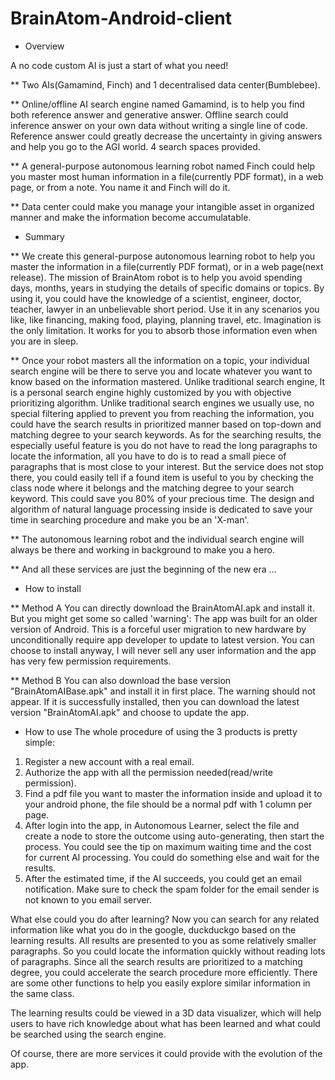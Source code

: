 # BrainAtom-Android-client
- Overview

A no code custom AI is just a start of what you need!

** Two AIs(Gamamind, Finch) and 1 decentralised data center(Bumblebee).

** Online/offline AI search engine named Gamamind, is to help you find both reference answer and generative answer. Offline search could inference answer on your own data without writing a single line of code. Reference answer could greatly decrease the uncertainty in giving answers and help you go to the AGI world. 4 search spaces provided.

** A general-purpose autonomous learning robot named Finch could help you master most human information in a file(currently PDF format), in a web page, or from a note. You name it and Finch will do it.

** Data center could make you manage your intangible asset in organized manner and make the information become accumulatable.



- Summary

** We create this general-purpose autonomous learning robot to help you master the information in a file(currently PDF format), or in a web page(next release). The mission of BrainAtom robot is to help you avoid spending days, months, years in studying the details of  specific domains or topics. By using it, you could have the knowledge of a scientist, engineer, doctor, teacher, lawyer in an unbelievable short period. Use it in any scenarios you like, like financing, making food, playing, planning travel, etc. Imagination is the only limitation. It works for you to absorb those information even when you are in sleep.

** Once your robot masters all the information on a topic, your individual search engine will be there to serve you and locate whatever you want to know based on the information mastered. Unlike traditional search engine, It is a personal search engine highly customized by you with objective prioritizing algorithm. Unlike traditional search engines we usually use, no special filtering applied to prevent you from reaching the information, you could have the search results in prioritized manner based on top-down and matching degree to your search keywords. As for the searching results, the especially useful feature is you do not have to read the long paragraphs to locate the information, all you have to do is to read a small piece of paragraphs that is most close to your interest. But the service does not stop there, you could easily tell if a found item is useful to you by checking the class node where it belongs and the matching degree to your search keyword. This could save you 80% of your precious time. The design and algorithm of natural language processing inside is dedicated to save your time in searching procedure and make you be an 'X-man'.

** The autonomous learning robot and the individual search engine will always be there and working in background to make you a hero.

** And all these services are just the beginning of the new era ...



- How to install

** Method A
You can directly download the BrainAtomAI.apk and install it. But you might get some so called 'warning': The app was built for an older version of Android. This is a forceful user migration to new hardware by unconditionally require app developer to update to latest version. You can choose to install anyway, I will never sell any user information and the app has very few permission requirements.


** Method B
You can also download the base version "BrainAtomAIBase.apk" and install it in first place. The warning should not appear. If it is successfully installed, then you can download the latest version "BrainAtomAI.apk" and choose to update the app.


- How to use
The whole procedure of using the 3 products is pretty simple:
1. Register a new account with a real email.
2. Authorize the app with all the permission needed(read/write permission).
3. Find a pdf file you want to master the information inside and upload it to your android phone, the file should be a normal pdf with 1 column per page.
4. After login into the app, in Autonomous Learner, select the file and create a node to store the outcome using auto-generating, then start the process. You could see the tip on maximum waiting time and the cost for current AI processing. You could do something else and wait for the results.
5. After the estimated time, if the AI succeeds, you could get an email notification. Make sure to check the spam folder for the email sender is not known to you email server.


What else could you do after learning?
Now you can search for any related information like what you do in the google, duckduckgo based on the learning results. All results are presented to you as some relatively smaller paragraphs. So you could locate the information quickly without reading lots of paragraphs. Since all the search results are prioritized to a matching degree, you could accelerate the search procedure more efficiently. There are some other functions to help you easily explore similar information in the same class.

The learning results could be viewed in a 3D data visualizer, which will help users to have rich knowledge about what has been learned and what could be searched using the search engine.

Of course, there are more services it could provide with the evolution of the app.



